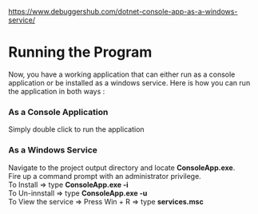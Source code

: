 https://www.debuggershub.com/dotnet-console-app-as-a-windows-service/ <br>
# Running the Program <br>
Now, you have a working application that can either run as a console application or be installed as a windows service. Here is how you can run the application in both ways : <br>

### As a Console Application <br>
Simply double click to run the application <br>

### As a Windows Service <br>
Navigate to the project output directory and locate <b>ConsoleApp.exe</b>. <br>
Fire up a command prompt with an administrator privilege. <br>
To Install ⇒ type <b>ConsoleApp.exe -i</b> <br>
To Un-innstall ⇒ type <b>ConsoleApp.exe -u</b> <br>
To View the service ⇒ Press Win + R ⇒ type <b>services.msc<b> <br>
